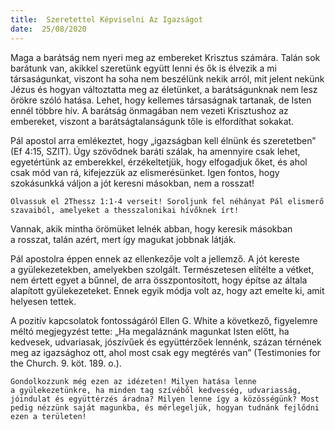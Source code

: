 ```yaml
---
title:  Szeretettel Képviselni Az Igazságot
date:  25/08/2020
---
```


Maga a barátság nem nyeri meg az embereket Krisztus számára. Talán sok barátunk van, akikkel szeretünk együtt lenni és ők is élvezik a mi társaságunkat, viszont ha soha nem beszélünk nekik arról, mit jelent nekünk Jézus és hogyan változtatta meg az életünket, a barátságunknak nem lesz örökre szóló hatása. Lehet, hogy kellemes társaságnak tartanak, de Isten ennél többre hív. A barátság önmagában nem vezeti Krisztushoz az embereket, viszont a barátságtalanságunk tőle is elfordíthat sokakat.

Pál apostol arra emlékeztet, hogy „igazságban kell élnünk és szeretetben” (Ef 4:15, SZIT). Úgy szövődnek baráti szálak, ha amennyire csak lehet, egyetértünk az emberekkel, érzékeltetjük, hogy elfogadjuk őket, és ahol csak mód van rá, kifejezzük az elismerésünket. Igen fontos, hogy szokásunkká váljon a jót keresni másokban, nem a rosszat!

`Olvassuk el 2Thessz 1:1-4 verseit! Soroljunk fel néhányat Pál elismerő szavaiból, amelyeket a thesszalonikai hívőknek írt!`

Vannak, akik mintha örömüket lelnék abban, hogy keresik másokban a rosszat, talán azért, mert így magukat jobbnak látják.

Pál apostolra éppen ennek az ellenkezője volt a jellemző. A jót kereste a gyülekezetekben, amelyekben szolgált. Természetesen elítélte a vétket, nem értett egyet a bűnnel, de arra összpontosított, hogy építse az általa alapított gyülekezeteket. Ennek egyik módja volt az, hogy azt emelte ki, amit helyesen tettek.

A pozitív kapcsolatok fontosságáról Ellen G. White a következő, figyelemre méltó megjegyzést tette: „Ha megaláznánk magunkat Isten előtt, ha kedvesek, udvariasak, jószívűek és együttérzőek lennénk, százan térnének meg az igazsághoz ott, ahol most csak egy megtérés van” (Testimonies for the Church. 9. köt. 189. o.).

`Gondolkozzunk még ezen az idézeten! Milyen hatása lenne a gyülekezetünkre, ha minden tag szívéből kedvesség, udvariasság, jóindulat és együttérzés áradna? Milyen lenne így a közösségünk? Most pedig nézzünk saját magunkba, és mérlegeljük, hogyan tudnánk fejlődni ezen a területen!`